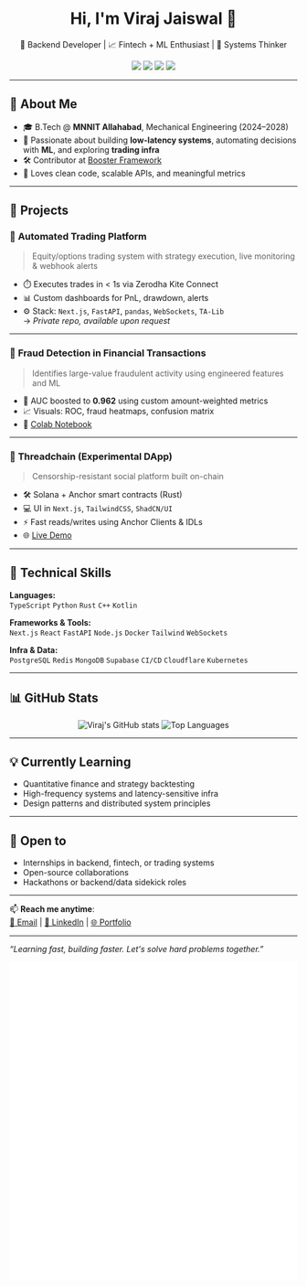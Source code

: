 <h1 align="center">Hi, I'm Viraj Jaiswal 👋</h1>

<p align="center">
  🚀 Backend Developer | 📈 Fintech + ML Enthusiast | 🧠 Systems Thinker   
</p>

<p align="center">
  <a href="https://leetcode.com/u/virajjai/"><img src="https://img.shields.io/badge/LeetCode-virajjai-orange?style=flat-square&logo=LeetCode&logoColor=white"/></a>
  <a href="https://www.linkedin.com/in/virajjaiswal72/"><img src="https://img.shields.io/badge/LinkedIn-VirajJaiswal-blue?style=flat-square&logo=LinkedIn&logoColor=white"/></a>
  <a href="mailto:jaiswalviraj72005@email.com"><img src="https://img.shields.io/badge/Email-jaiswalviraj72005@email.com-red?style=flat-square&logo=Gmail&logoColor=white"/></a>
  <a href="https://virajjai.github.io/personal-portfolio"><img src="https://img.shields.io/badge/Portfolio-virajjai.github.io-green?style=flat-square&logo=Google-Chrome&logoColor=white"/></a>
</p>

---

## 💼 About Me

- 🎓 B.Tech @ **MNNIT Allahabad**, Mechanical Engineering (2024–2028)
- 🧠 Passionate about building **low-latency systems**, automating decisions with **ML**, and exploring **trading infra**
- 🛠 Contributor at [Booster Framework](https://github.com/boostercloud/booster)
- 💬 Loves clean code, scalable APIs, and meaningful metrics

---

## 🚀 Projects

### 🔹 **Automated Trading Platform**
> Equity/options trading system with strategy execution, live monitoring & webhook alerts  
- ⏱️ Executes trades in < 1s via Zerodha Kite Connect  
- 📊 Custom dashboards for PnL, drawdown, alerts  
- ⚙️ Stack: `Next.js`, `FastAPI`, `pandas`, `WebSockets`, `TA-Lib`  
→ *Private repo, available upon request*

---

### 🔹 **Fraud Detection in Financial Transactions**
> Identifies large-value fraudulent activity using engineered features and ML  
- 🧠 AUC boosted to **0.962** using custom amount-weighted metrics  
- 📈 Visuals: ROC, fraud heatmaps, confusion matrix  
- 📁 [Colab Notebook](https://colab.research.google.com/drive/1Ix0cC1iJ258tKVOyhBkeEPpIfT5S5Eo7)

---

### 🔹 **Threadchain (Experimental DApp)**
> Censorship-resistant social platform built on-chain  
- 🛠 Solana + Anchor smart contracts (Rust)  
- 💻 UI in `Next.js`, `TailwindCSS`, `ShadCN/UI`  
- ⚡ Fast reads/writes using Anchor Clients & IDLs  
- 🌐 [Live Demo](https://threadchain.netlify.app)

---

## 🧠 Technical Skills

**Languages:**  
`TypeScript` `Python` `Rust` `C++` `Kotlin`  

**Frameworks & Tools:**  
`Next.js` `React` `FastAPI` `Node.js` `Docker` `Tailwind` `WebSockets`

**Infra & Data:**  
`PostgreSQL` `Redis` `MongoDB` `Supabase` `CI/CD` `Cloudflare` `Kubernetes`

---

## 📊 GitHub Stats

<p align="center">
  <img src="https://github-readme-stats.vercel.app/api?username=Virajjai&show_icons=true&theme=radical&hide=contribs" alt="Viraj's GitHub stats" width="45%"/>
  <img src="https://github-readme-stats.vercel.app/api/top-langs/?username=Virajjai&layout=compact&theme=radical" alt="Top Languages" width="45%"/>
</p>

---

## 💡 Currently Learning

- Quantitative finance and strategy backtesting  
- High-frequency systems and latency-sensitive infra  
- Design patterns and distributed system principles

---

## 🤝 Open to

- Internships in backend, fintech, or trading systems  
- Open-source collaborations  
- Hackathons or backend/data sidekick roles

---

📫 **Reach me anytime**:  
[📧 Email](mailto:jaiswalviraj72005@email.com) | [🔗 LinkedIn](https://www.linkedin.com/in/virajjaiswal72) | [🌐 Portfolio](https://virajjai.github.io/personal-portfolio)

---

_“Learning fast, building faster. Let's solve hard problems together.”_

![Metrics](https://raw.githubusercontent.com/Virajjai/Virajjai/master/github-metrics.svg)


